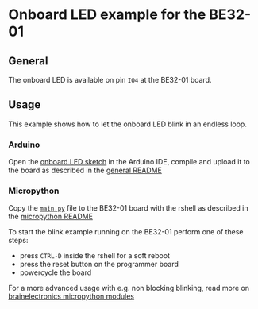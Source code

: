 # Onboard LED example for the BE32-01

## General

The onboard LED is available on pin `IO4` at the BE32-01 board.

## Usage

This example shows how to let the onboard LED blink in an endless loop.

### Arduino

Open the [onboard LED sketch][ref-onboard-led-sketch] in the Arduino IDE,
compile and upload it to the board as described in the
[general README][ref-root-readme]

### Micropython

Copy the [`main.py`][ref-main-py] file to the BE32-01 board with the rshell as
described in the [micropython README][ref-root-readme]

To start the blink example running on the BE32-01 perform one of these steps:

 - press `CTRL-D` inside the rshell for a soft reboot
 - press the reset button on the programmer board
 - powercycle the board

For a more advanced usage with e.g. non blocking blinking, read more on
[brainelectronics micropython modules][ref-brainelectronics-micopython-modules]

<!-- links and other references -->
[ref-onboard-led-sketch]: arduino/Onboard-LED/Onboard-LED.ino
[ref-root-readme]: ../../README.md
[ref-main-py]: micropython/main.py
[ref-brainelectronics-micopython-modules]: https://github.com/brainelectronics/micropython-modules

